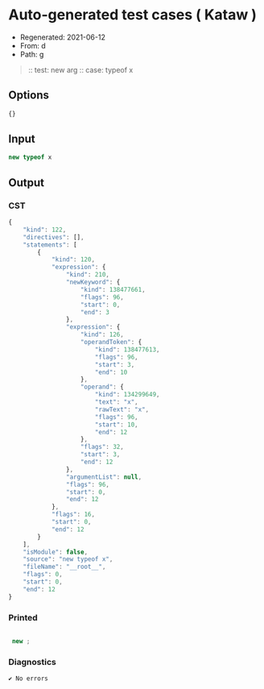 # Auto-generated test cases ( Kataw )
- Regenerated: 2021-06-12
- From: d
- Path: g
> :: test: new arg
> :: case: typeof x
## Options

`````js
{}
`````
## Input

`````js
new typeof x
`````
## Output

### CST

```javascript
{
    "kind": 122,
    "directives": [],
    "statements": [
        {
            "kind": 120,
            "expression": {
                "kind": 210,
                "newKeyword": {
                    "kind": 138477661,
                    "flags": 96,
                    "start": 0,
                    "end": 3
                },
                "expression": {
                    "kind": 126,
                    "operandToken": {
                        "kind": 138477613,
                        "flags": 96,
                        "start": 3,
                        "end": 10
                    },
                    "operand": {
                        "kind": 134299649,
                        "text": "x",
                        "rawText": "x",
                        "flags": 96,
                        "start": 10,
                        "end": 12
                    },
                    "flags": 32,
                    "start": 3,
                    "end": 12
                },
                "argumentList": null,
                "flags": 96,
                "start": 0,
                "end": 12
            },
            "flags": 16,
            "start": 0,
            "end": 12
        }
    ],
    "isModule": false,
    "source": "new typeof x",
    "fileName": "__root__",
    "flags": 0,
    "start": 0,
    "end": 12
}
```

### Printed

```javascript

 new ; 
```

### Diagnostics

```javascript
✔ No errors
```

